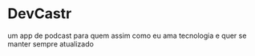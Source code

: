 # DevCastr
um app de podcast para quem assim como eu ama tecnologia e quer se manter sempre atualizado
